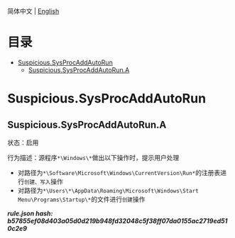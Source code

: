 


  
简体中文 | [English](README_en_us.md)  
  

目录
==

* [Suspicious.SysProcAddAutoRun](#suspicioussysprocaddautorun)
	* [Suspicious.SysProcAddAutoRun.A](#suspicioussysprocaddautoruna)

# Suspicious.SysProcAddAutoRun

## Suspicious.SysProcAddAutoRun.A
  
状态：启用

行为描述：源程序`*\Windows\*`做出以下操作时，提示用户处理
- 对路径为`*\Software\Microsoft\Windows\CurrentVersion\Run*`的注册表进行`创建、写入`操作
- 对路径为`*\Users\*\AppData\Roaming\Microsoft\Windows\Start Menu\Programs\Startup\*`的文件进行`创建`操作
  
***rule.json hash: b57855ef08d403a05d0d219b948fd32048c5f38ff07da0155ac2719ed510c2e9***